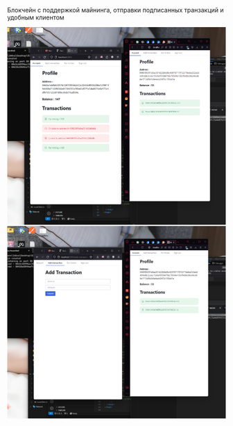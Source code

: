 Блокчейн с поддержкой майнинга, отправки подписанных транзакций и удобным клиентом

![alt text](images/1.png)
![alt text](images/2.png)

